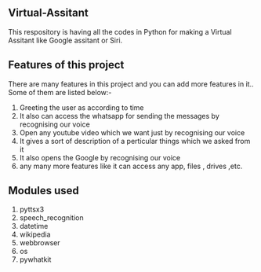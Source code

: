 ## Virtual-Assitant
This respository is having all the codes in Python for making a Virtual Assitant like Google assitant or Siri.

## Features of this project
There are many features in this project and you can add more features in it..
Some of them are listed below:-
1. Greeting the user as according to time
2. It also can access the whatsapp for sending the messages by recognising our voice
3. Open any youtube video which we want just by recognising our voice
4. It gives a sort of description of a perticular things which we asked from it
5. It also opens the Google by recognising our voice
6. any many more features like it can access any app, files , drives ,etc.

## Modules used
1. pyttsx3
2. speech_recognition
3. datetime
4. wikipedia
5. webbrowser
6. os
7. pywhatkit
